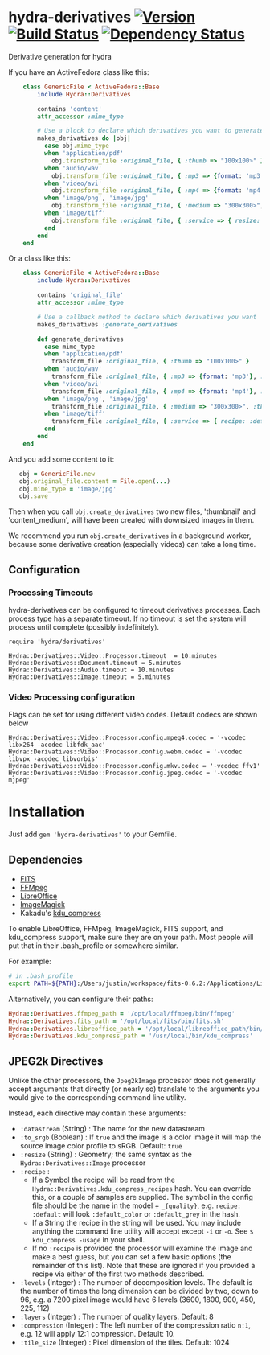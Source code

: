 # hydra-derivatives [![Version](https://badge.fury.io/rb/hydra-derivatives.png)](http://badge.fury.io/rb/hydra-derivatives) [![Build Status](https://travis-ci.org/projecthydra/hydra-derivatives.png?branch=master)](https://travis-ci.org/projecthydra/hydra-derivatives) [![Dependency Status](https://gemnasium.com/projecthydra/hydra-derivatives.png)](https://gemnasium.com/projecthydra/hydra-derivatives)

Derivative generation for hydra

If you have an ActiveFedora class like this:
```ruby
    class GenericFile < ActiveFedora::Base
        include Hydra::Derivatives

        contains 'content'
        attr_accessor :mime_type

        # Use a block to declare which derivatives you want to generate
        makes_derivatives do |obj|
          case obj.mime_type
          when 'application/pdf'
            obj.transform_file :original_file, { :thumb => "100x100>" }
          when 'audio/wav'
            obj.transform_file :original_file, { :mp3 => {format: 'mp3'}, :ogg => {format: 'ogg'} }, processor: :audio
          when 'video/avi'
            obj.transform_file :original_file, { :mp4 => {format: 'mp4'}, :webm => {format: 'webm'} }, processor: :video
          when 'image/png', 'image/jpg'
            obj.transform_file :original_file, { :medium => "300x300>", :thumb => "100x100>" }
          when 'image/tiff'
            obj.transform_file :original_file, { :service => { resize: "3600x3600>" } }, processor: 'jpeg2k_image'
          end
        end
    end
```

Or a class like this:

```ruby
    class GenericFile < ActiveFedora::Base
        include Hydra::Derivatives

        contains 'original_file'
        attr_accessor :mime_type

        # Use a callback method to declare which derivatives you want
        makes_derivatives :generate_derivatives

        def generate_derivatives
          case mime_type
          when 'application/pdf'
            transform_file :original_file, { :thumb => "100x100>" }
          when 'audio/wav'
            transform_file :original_file, { :mp3 => {format: 'mp3'}, :ogg => {format: 'ogg'} }, processor: :audio
          when 'video/avi'
            transform_file :original_file, { :mp4 => {format: 'mp4'}, :webm => {format: 'webm'} }, processor: :video
          when 'image/png', 'image/jpg'
            transform_file :original_file, { :medium => "300x300>", :thumb => {size: "100x100>", datastream: 'thumbnail'} }
          when 'image/tiff'
            transform_file :original_file, { :service => { recipe: :default } }, processor: 'jpeg2k_image'
          end
        end
    end
```

And you add some content to it:

```ruby
   obj = GenericFile.new
   obj.original_file.content = File.open(...)
   obj.mime_type = 'image/jpg'
   obj.save
```

Then when you call `obj.create_derivatives` two new files, 'thumbnail' and 'content_medium', will have been created with downsized images in them.

We recommend you run `obj.create_derivatives` in a background worker, because some derivative creation (especially videos) can take a long time.

## Configuration

### Processing Timeouts

hydra-derivatives can be configured to timeout derivatives processes.  Each process type has a separate timeout.
If no timeout is set the system will process until complete (possibly indefinitely).

```
require 'hydra/derivatives'

Hydra::Derivatives::Video::Processor.timeout  = 10.minutes
Hydra::Derivatives::Document.timeout = 5.minutes
Hydra::Derivatives::Audio.timeout = 10.minutes
Hydra::Derivatives::Image.timeout = 5.minutes

```

### Video Processing configuration

Flags can be set for using different video codes.  Default codecs are shown below

```
Hydra::Derivatives::Video::Processor.config.mpeg4.codec = '-vcodec libx264 -acodec libfdk_aac'
Hydra::Derivatives::Video::Processor.config.webm.codec = '-vcodec libvpx -acodec libvorbis'
Hydra::Derivatives::Video::Processor.config.mkv.codec = '-vcodec ffv1'
Hydra::Derivatives::Video::Processor.config.jpeg.codec = '-vcodec mjpeg'
```

# Installation

Just add `gem 'hydra-derivatives'` to your Gemfile.

## Dependencies

* [FITS](http://fitstool.org/)
* [FFMpeg](http://www.ffmpeg.org/)
* [LibreOffice](https://www.libreoffice.org/)
* [ImageMagick](http://www.imagemagick.org/)
* Kakadu's [kdu_compress](http://www.kakadusoftware.com/)

To enable LibreOffice, FFMpeg, ImageMagick, FITS support, and kdu_compress support, make sure they are on your path. Most people will put that in their .bash_profile or somewhere similar.

For example:

```bash
# in .bash_profile
export PATH=${PATH}:/Users/justin/workspace/fits-0.6.2:/Applications/LibreOffice.app/Contents/MacOS
```

Alternatively, you can configure their paths:
```ruby
Hydra::Derivatives.ffmpeg_path = '/opt/local/ffmpeg/bin/ffmpeg'
Hydra::Derivatives.fits_path = '/opt/local/fits/bin/fits.sh'
Hydra::Derivatives.libreoffice_path = '/opt/local/libreoffice_path/bin/soffice'
Hydra::Derivatives.kdu_compress_path = '/usr/local/bin/kdu_compress'
```

## JPEG2k Directives

Unlike the other processors, the `Jpeg2kImage` processor does not generally accept arguments that directly (or nearly so) translate to the arguments you would give to the corresponding command line utility.

Instead, each directive may contain these arguments:

  * `:datastream` (String) : The name for the new datastream
  * `:to_srgb` (Boolean) : If `true` and the image is a color image it will map the source image color profile to sRGB. Default: `true`
  * `:resize` (String) : Geometry; the same syntax as the `Hydra::Derivatives::Image` processor
  * `:recipe` :
    - If a Symbol the recipe will be read from the `Hydra::Derivatives.kdu_compress_recipes` hash. You can override this, or a couple of samples are supplied. The symbol in the config file should be the name in the model + `_{quality}`, e.g. `recipe: :default` will look `:default_color` or `:default_grey` in the hash.
    - If a String the recipe in the string will be used. You may include anything the command line utility will accept except `-i` or `-o`. See `$ kdu_compress -usage` in your shell.
    - If no `:recipe` is provided the processor will examine the image and make a best guess, but you can set a few basic options (the remainder of this list). Note that these are ignored if you provided a recipe via either of the first two methods described.
  * `:levels` (Integer) : The number of decomposition levels. The default is the number of times the long dimension can be divided by two, down to 96, e.g. a 7200 pixel image would have 6 levels (3600, 1800, 900, 450, 225, 112)
  * `:layers` (Integer) : The number of quality layers. Default: 8
  * `:compression` (Integer) : The left number of the compression ratio `n:1`, e.g. 12 will apply 12:1 compression. Default: 10.
  * `:tile_size` (Integer) : Pixel dimension of the tiles. Default: 1024
